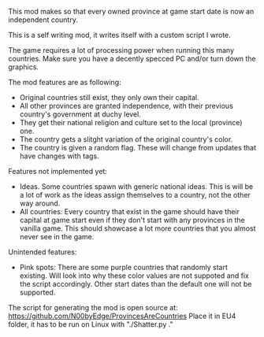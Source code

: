 This mod makes so that every owned province at game start date is now an independent country.

This is a self writing mod, it writes itself with a custom script I wrote.

The game requires a lot of processing power when running this many countries. Make sure you have a decently specced PC and/or turn down the graphics.

The mod features are as following:
* Original countries still exist, they only own their capital.
* All other provinces are granted independence, with their previous country's government at duchy level.
* They get their national religion and culture set to the local (province) one.
* The country gets a slitght variation of the original country's color.
* The country is given a random flag. These will change from updates that have changes with tags.

Features not implemented yet:
* Ideas. Some countries spawn with generic national ideas. This is will be a lot of work as the ideas assign themselves to a country, not the other way around.
* All countries: Every country that exist in the game should have their capital at game start even if they don't start with any provinces in the vanilla game. This should showcase a lot more countries that you almost never see in the game.

Unintended features:
* Pink spots: There are some purple countries that randomly start existing. Will look into why these color values are not suppoted and fix the script accordingly.
Other start dates than the default one will not be supported.

The script for generating the mod is open source at:
https://github.com/N00byEdge/ProvincesAreCountries
Place it in EU4 folder, it has to be run on Linux with "./Shatter.py ."
